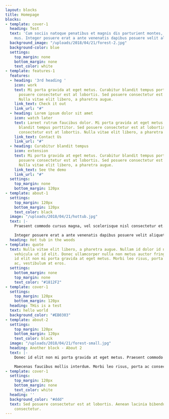 ```yaml
---
layout: blocks
title: Homepage
blocks:
- template: cover-1
  heading: Test
  text: 'Cum sociis natoque penatibus et magnis dis parturient montes, nascetur ridiculus
    mus. Integer posuere erat a ante venenatis dapibus posuere velit aliquet. '
  background_image: "/uploads/2018/04/21/forest-2.jpg"
  background-color: blue
  settings:
    top_margin: none
    bottom_margin: none
    text_color: white
- template: features-1
  features:
  - heading: '3rd heading '
    icon: work
    text: Mi porta gravida at eget metus. Curabitur blandit tempus porttitor. Sed
      posuere consectetur est at lobortis. Sed posuere consectetur est at lobortis.
      Nulla vitae elit libero, a pharetra augue.
    link_text: Check it out
    link_url: "#"
  - heading: Lorem ipsum dolor sit amet
    icon: watch later
    text: Lareet rutrum faucibus dolor. Mi porta gravida at eget metus. Curabitur
      blandit tempus porttitor. Sed posuere consectetur est at lobortis. Sed posuere
      consectetur est at lobortis. Nulla vitae elit libero, a pharetra augue.
    link_text: Contact Us
    link_url: "#"
  - heading: Curabitur blandit tempus
    icon: extension
    text: Mi porta gravida at eget metus. Curabitur blandit tempus porttitor. Sed
      posuere consectetur est at lobortis. Sed posuere consectetur est at lobortis.
      Nulla vitae elit libero, a pharetra augue.
    link_text: See the demo
    link_url: "#"
  settings:
    top_margin: none
    bottom_margin: 120px
- template: about-1
  settings:
    top_margin: 120px
    bottom_margin: 120px
    text_color: black
  image: "/uploads/2018/04/21/hottub.jpg"
  text: |-
    Praesent commodo cursus magna, vel scelerisque nisl consectetur et. Etiam porta sem malesuada magna mollis euismod. Integer posuere erat a ante venenatis dapibus posuere velit aliquet. Vestibulum id ligula porta felis euismod semper. Aenean eu leo quam. Pellentesque ornare sem lacinia quam venenatis vestibulum.

    Integer posuere erat a ante venenatis dapibus posuere velit aliquet. Vestibulum id ligula porta felis euismod semper. Aenean eu leo quam. Pellentesque ornare sem lacinia quam venenatis vestibulum.
  heading: Hot tub in the woods
- template: quote
  text: Nulla vitae elit libero, a pharetra augue. Nullam id dolor id nibh ultricies
    vehicula ut id elit. Donec ullamcorper nulla non metus auctor fringilla. Donec
    id elit non mi porta gravida at eget metus. Morbi leo risus, porta ac consectetur
    ac, vestibulum at eros.
  settings:
    bottom_margin: none
    top_margin: none
    text_color: "#1812F2"
- template: cover-1
  settings:
    top_margin: 120px
    bottom_margin: 120px
  heading: THis is a test
  text: hello world
  background_color: "#EB0303"
- template: about-2
  settings:
    top_margin: 120px
    bottom_margin: 120px
    text_color: black
  image: "/uploads/2018/04/21/forest-small.jpg"
  heading: Another block - About 2
  text: |-
    Donec id elit non mi porta gravida at eget metus. Praesent commodo cursus magna, vel scelerisque nisl consectetur et. Praesent commodo cursus magna, [vel scelerisque nisl consectetur et](#). Vestibulum id ligula porta felis euismod semper. Aenean lacinia bibendum nullad sed consectetur.

    Maecenas faucibus mollis interdum. Morbi leo risus, porta ac consectetur ac, vestibulum at eros. Sed posuere consectetur est at lobortis. Sed posuere consectetur est at lobortis. Aenean lacinia bibendum nulla sed consectetur.
- template: cover-1
  settings:
    top_margin: 120px
    bottom_margin: none
    text_color: white
  heading: ''
  background_color: "#ddd"
  text: Sed posuere consectetur est at lobortis. Aenean lacinia bibendum nulla sed
    consectetur.
---
```

